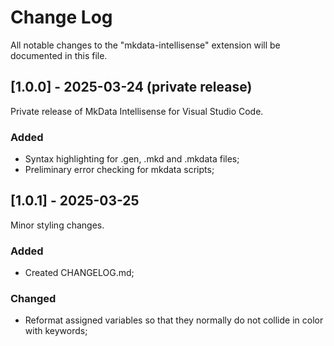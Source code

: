 # Change Log

All notable changes to the "mkdata-intellisense" extension will be documented in this file.

## [1.0.0] - 2025-03-24 (private release)

Private release of MkData Intellisense for Visual Studio Code.

### Added

- Syntax highlighting for .gen, .mkd and .mkdata files;
- Preliminary error checking for mkdata scripts;

## [1.0.1] - 2025-03-25

Minor styling changes.

### Added

- Created CHANGELOG.md;

### Changed

- Reformat assigned variables so that they normally do not collide in color with keywords;